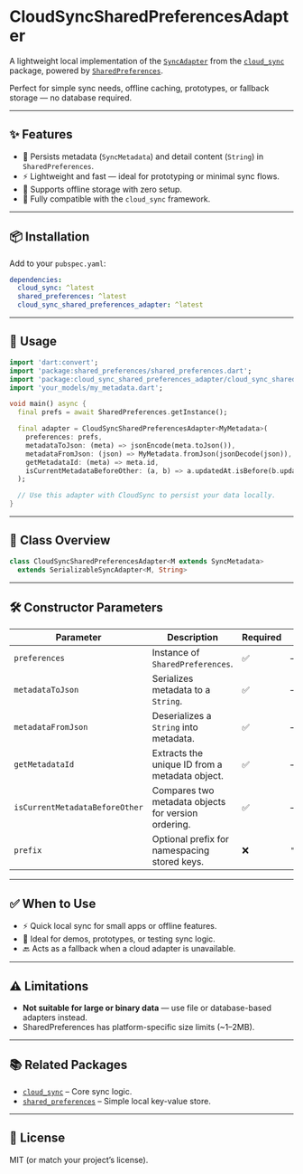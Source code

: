 # CloudSyncSharedPreferencesAdapter

A lightweight local implementation of the [`SyncAdapter`](https://pub.dev/documentation/cloud_sync/latest/cloud_sync/SyncAdapter-class.html) from the [`cloud_sync`](https://pub.dev/packages/cloud_sync) package, powered by [`SharedPreferences`](https://pub.dev/packages/shared_preferences).

Perfect for simple sync needs, offline caching, prototypes, or fallback storage — no database required.

---

## ✨ Features

- 📝 Persists metadata (`SyncMetadata`) and detail content (`String`) in `SharedPreferences`.
- ⚡ Lightweight and fast — ideal for prototyping or minimal sync flows.
- 📴 Supports offline storage with zero setup.
- 🔄 Fully compatible with the `cloud_sync` framework.

---

## 📦 Installation

Add to your `pubspec.yaml`:

```yaml
dependencies:
  cloud_sync: ^latest
  shared_preferences: ^latest
  cloud_sync_shared_preferences_adapter: ^latest
```

---

## 🚀 Usage

```dart
import 'dart:convert';
import 'package:shared_preferences/shared_preferences.dart';
import 'package:cloud_sync_shared_preferences_adapter/cloud_sync_shared_preferences_adapter.dart';
import 'your_models/my_metadata.dart';

void main() async {
  final prefs = await SharedPreferences.getInstance();

  final adapter = CloudSyncSharedPreferencesAdapter<MyMetadata>(
    preferences: prefs,
    metadataToJson: (meta) => jsonEncode(meta.toJson()),
    metadataFromJson: (json) => MyMetadata.fromJson(jsonDecode(json)),
    getMetadataId: (meta) => meta.id,
    isCurrentMetadataBeforeOther: (a, b) => a.updatedAt.isBefore(b.updatedAt),
  );

  // Use this adapter with CloudSync to persist your data locally.
}
```

---

## 🧠 Class Overview

```dart
class CloudSyncSharedPreferencesAdapter<M extends SyncMetadata>
  extends SerializableSyncAdapter<M, String>
```

---

## 🛠️ Constructor Parameters

| Parameter                      | Description                                                      | Required | Default                          |
|-------------------------------|------------------------------------------------------------------|----------|----------------------------------|
| `preferences`                 | Instance of `SharedPreferences`.                                 | ✅       | –                                |
| `metadataToJson`              | Serializes metadata to a `String`.                              | ✅       | –                                |
| `metadataFromJson`            | Deserializes a `String` into metadata.                          | ✅       | –                                |
| `getMetadataId`               | Extracts the unique ID from a metadata object.                  | ✅       | –                                |
| `isCurrentMetadataBeforeOther`| Compares two metadata objects for version ordering.             | ✅       | –                                |
| `prefix`                      | Optional prefix for namespacing stored keys.                    | ❌       | `"$CloudSyncSharedPreferencesAdapter"` |

---

## ✅ When to Use

- ⚡ Quick local sync for small apps or offline features.
- 🧪 Ideal for demos, prototypes, or testing sync logic.
- 🔙 Acts as a fallback when a cloud adapter is unavailable.

---

## ⚠️ Limitations

- **Not suitable for large or binary data** — use file or database-based adapters instead.
- SharedPreferences has platform-specific size limits (~1–2MB).

---

## 📚 Related Packages

- [`cloud_sync`](https://pub.dev/packages/cloud_sync) – Core sync logic.
- [`shared_preferences`](https://pub.dev/packages/shared_preferences) – Simple local key-value store.

---

## 📄 License

MIT (or match your project’s license).
